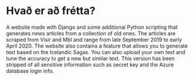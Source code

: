 # Hvað er að frétta?

A website made with Django and some additional Python scripting that generates news articles from a collection of old ones. 
The articles are scraped from Vísir and Mbl and range from late September 2019 to early April 2020. 
The website also contains a feature that allows you to generate text based on the Icelandic Sagas. 
You can also upload your own text and tune the accuracy to get a new but similar text. 
This version has been stripped of all sensitive information such as secret key and the Azure database login info.
